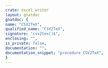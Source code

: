 ```yaml
---
crate: excel_writer
layout: gnatdoc
gnatdoc: {
name: "CSV2TeX",
qualified_name: "CSV2TeX",
signature: "csv2tex()$",
enclosing: "",
is_private: false,
documentation: "",
documentation_snippet: "procedure CSV2TeX",
}
---
```

